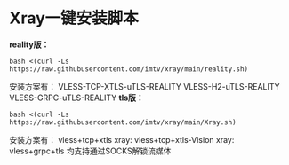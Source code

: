 # Xray一键安装脚本

**reality版：**
```
bash <(curl -Ls https://raw.githubusercontent.com/imtv/xray/main/reality.sh)
```
安装方案有：  VLESS-TCP-XTLS-uTLS-REALITY  VLESS-H2-uTLS-REALITY  VLESS-GRPC-uTLS-REALITY
**tls版：**
```
bash <(curl -Ls https://raw.githubusercontent.com/imtv/xray/main/Xray.sh)
```
安装方案有：  vless+tcp+xtls  xray: vless+tcp+xtls-Vision  xray: vless+grpc+tls
均支持通过SOCKS解锁流媒体
